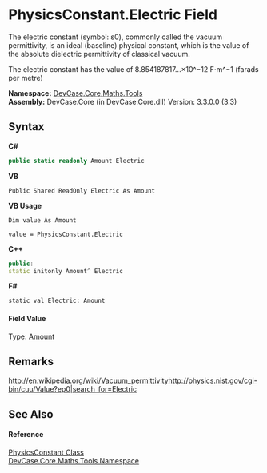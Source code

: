 # PhysicsConstant.Electric Field
 

The electric constant (symbol: ε0), commonly called the vacuum permittivity, is an ideal (baseline) physical constant, which is the value of the absolute dielectric permittivity of classical vacuum. 

 The electric constant has the value of 8.854187817...×10^−12 F⋅m^−1 (farads per metre)

**Namespace:**&nbsp;<a href="N_DevCase_Core_Maths_Tools">DevCase.Core.Maths.Tools</a><br />**Assembly:**&nbsp;DevCase.Core (in DevCase.Core.dll) Version: 3.3.0.0 (3.3)

## Syntax

**C#**<br />
``` C#
public static readonly Amount Electric
```

**VB**<br />
``` VB
Public Shared ReadOnly Electric As Amount
```

**VB Usage**<br />
``` VB Usage
Dim value As Amount

value = PhysicsConstant.Electric

```

**C++**<br />
``` C++
public:
static initonly Amount^ Electric
```

**F#**<br />
``` F#
static val Electric: Amount
```


#### Field Value
Type: <a href="T_DevCase_Core_Maths_Amount">Amount</a>

## Remarks
<a href="http://en.wikipedia.org/wiki/Vacuum_permittivity" target="_blank">http://en.wikipedia.org/wiki/Vacuum_permittivity</a><a href="http://physics.nist.gov/cgi-bin/cuu/Value?ep0|search_for=Electric" target="_blank">http://physics.nist.gov/cgi-bin/cuu/Value?ep0|search_for=Electric</a>

## See Also


#### Reference
<a href="T_DevCase_Core_Maths_Tools_PhysicsConstant">PhysicsConstant Class</a><br /><a href="N_DevCase_Core_Maths_Tools">DevCase.Core.Maths.Tools Namespace</a><br />